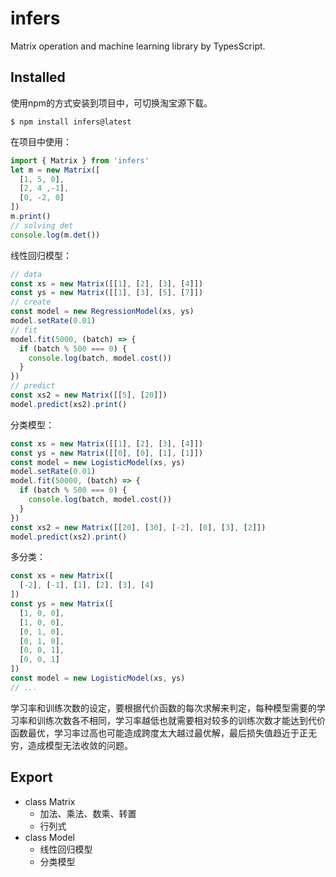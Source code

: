 # infers
Matrix operation and machine learning library by TypesScript.

## Installed
使用npm的方式安装到项目中，可切换淘宝源下载。
```shell
$ npm install infers@latest
```

在项目中使用：
```ts
import { Matrix } from 'infers'
let m = new Matrix([
  [1, 5, 0],
  [2, 4 ,-1],
  [0, -2, 0]
])
m.print()
// solving det
console.log(m.det())
```
线性回归模型：
```ts
// data
const xs = new Matrix([[1], [2], [3], [4]])
const ys = new Matrix([[1], [3], [5], [7]])
// create
const model = new RegressionModel(xs, ys)
model.setRate(0.01)
// fit
model.fit(5000, (batch) => {
  if (batch % 500 === 0) {
    console.log(batch, model.cost())
  }
})
// predict
const xs2 = new Matrix([[5], [20]])
model.predict(xs2).print()
```
分类模型：
```ts
const xs = new Matrix([[1], [2], [3], [4]])
const ys = new Matrix([[0], [0], [1], [1]])
const model = new LogisticModel(xs, ys)
model.setRate(0.01)
model.fit(50000, (batch) => {
  if (batch % 500 === 0) {
    console.log(batch, model.cost())
  }
})
const xs2 = new Matrix([[20], [30], [-2], [0], [3], [2]])
model.predict(xs2).print()
```
多分类：
```ts
const xs = new Matrix([
  [-2], [-1], [1], [2], [3], [4]
])
const ys = new Matrix([
  [1, 0, 0],
  [1, 0, 0],
  [0, 1, 0],
  [0, 1, 0],
  [0, 0, 1],
  [0, 0, 1]
])
const model = new LogisticModel(xs, ys)
// ...
```
学习率和训练次数的设定，要根据代价函数的每次求解来判定，每种模型需要的学习率和训练次数各不相同，学习率越低也就需要相对较多的训练次数才能达到代价函数最优，学习率过高也可能造成跨度太大越过最优解，最后损失值趋近于正无穷，造成模型无法收敛的问题。

## Export
- class Matrix
  - 加法、乘法、数乘、转置
  - 行列式
- class Model
  - 线性回归模型
  - 分类模型